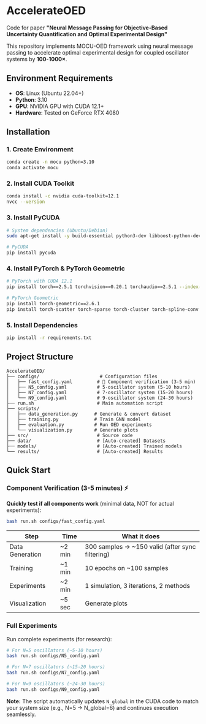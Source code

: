 # AccelerateOED

Code for paper **"Neural Message Passing for Objective-Based Uncertainty Quantification and Optimal Experimental Design"**

This repository implements MOCU-OED framework using neural message passing to accelerate optimal experimental design for coupled oscillator systems by **100-1000×**.

## Environment Requirements

- **OS**: Linux (Ubuntu 22.04+)
- **Python**: 3.10
- **GPU**: NVIDIA GPU with CUDA 12.1+
- **Hardware**: Tested on GeForce RTX 4080 

## Installation

### 1. Create Environment

```bash
conda create -n mocu python=3.10
conda activate mocu
```

### 2. Install CUDA Toolkit

```bash
conda install -c nvidia cuda-toolkit=12.1
nvcc --version
```

### 3. Install PyCUDA

```bash
# System dependencies (Ubuntu/Debian)
sudo apt-get install -y build-essential python3-dev libboost-python-dev libboost-thread-dev

# PyCUDA
pip install pycuda
```

### 4. Install PyTorch & PyTorch Geometric

```bash
# PyTorch with CUDA 12.1
pip install torch==2.5.1 torchvision==0.20.1 torchaudio==2.5.1 --index-url https://download.pytorch.org/whl/cu121

# PyTorch Geometric
pip install torch-geometric==2.6.1
pip install torch-scatter torch-sparse torch-cluster torch-spline-conv -f https://data.pyg.org/whl/torch-2.5.1+cu121.html
```

### 5. Install Dependencies

```bash
pip install -r requirements.txt
```

## Project Structure

```
AccelerateOED/
├── configs/                      # Configuration files
│   ├── fast_config.yaml         # 🚀 Component verification (3-5 min)
│   ├── N5_config.yaml           # 5-oscillator system (5-10 hours)
│   ├── N7_config.yaml           # 7-oscillator system (15-20 hours)
│   └── N9_config.yaml           # 9-oscillator system (24-30 hours)
├── run.sh                       # Main automation script
├── scripts/
│   ├── data_generation.py      # Generate & convert dataset
│   ├── training.py             # Train GNN model
│   ├── evaluation.py           # Run OED experiments
│   └── visualization.py        # Generate plots
├── src/                         # Source code
├── data/                        # [Auto-created] Datasets
├── models/                      # [Auto-created] Trained models
└── results/                     # [Auto-created] Results
```

## Quick Start

### Component Verification (3-5 minutes) ⚡

**Quickly test if all components work** (minimal data, NOT for actual experiments):

```bash
bash run.sh configs/fast_config.yaml
```

| Step | Time | What it does |
|------|------|--------------|
| Data Generation | ~2 min | 300 samples → ~150 valid (after sync filtering) |
| Training | ~1 min | 10 epochs on ~100 samples |
| Experiments | ~2 min | 1 simulation, 3 iterations, 2 methods |
| Visualization | ~5 sec | Generate plots |

### Full Experiments

Run complete experiments (for research):

```bash
# For N=5 oscillators (~5-10 hours)
bash run.sh configs/N5_config.yaml

# For N=7 oscillators (~15-20 hours)
bash run.sh configs/N7_config.yaml

# For N=9 oscillators (~24-30 hours)
bash run.sh configs/N9_config.yaml
```

**Note:** The script automatically updates `N_global` in the CUDA code to match your system size (e.g., N=5 → N_global=6) and continues execution seamlessly.
